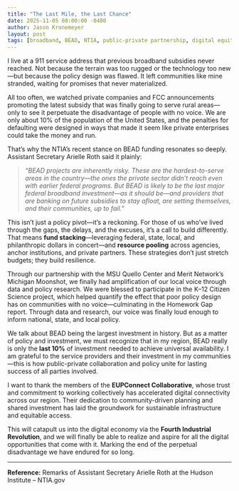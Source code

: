```yaml
---
title: "The Last Mile, the Last Chance"
date: 2025-11-05 08:00:00 -0400
author: Jason Kronemeyer
layout: post
tags: [broadband, BEAD, NTIA, public-private partnership, digital equity, MSU Quello Center, Merit Network, Michigan Moonshot]
---
```


I live at a 911 service address that previous broadband subsidies never reached. Not because the terrain was too rugged or the technology too new—but because the policy design was flawed. It left communities like mine stranded, waiting for promises that never materialized.

All too often, we watched private companies and FCC announcements promoting the latest subsidy that was finally going to serve rural areas—only to see it perpetuate the disadvantage of people with no voice. We are only about 10% of the population of the United States, and the penalties for defaulting were designed in ways that made it seem like private enterprises could take the money and run.

That’s why the NTIA’s recent stance on BEAD funding resonates so deeply. Assistant Secretary Arielle Roth said it plainly:

> *“BEAD projects are inherently risky. These are the hardest-to-serve areas in the country—the ones the private sector didn’t reach even with earlier federal programs. But BEAD is likely to be the last major federal broadband investment—as it should be—and providers that are banking on future subsidies to stay afloat, are setting themselves, and their communities, up to fail.”*

This isn’t just a policy pivot—it’s a reckoning. For those of us who’ve lived through the gaps, the delays, and the excuses, it’s a call to build differently. That means **fund stacking**—leveraging federal, state, local, and philanthropic dollars in concert—and **resource pooling** across agencies, anchor institutions, and private partners. These strategies don’t just stretch budgets; they build resilience.

Through our partnership with the MSU Quello Center and Merit Network’s Michigan Moonshot, we finally had amplification of our local voice through data and policy research. We were blessed to participate in the K–12 Citizen Science project, which helped quantify the effect that poor policy design has on communities with no voice—culminating in the Homework Gap report. Through data and research, our voice was finally loud enough to inform national, state, and local policy.

We talk about BEAD being the largest investment in history. But as a matter of policy and investment, we must recognize that in my region, BEAD really is only the **last 10%** of investment needed to achieve universal availability. I am grateful to the service providers and their investment in my communities—this is how public-private collaboration and policy unite for lasting success of all parties involved.

I want to thank the members of the **EUPConnect Collaborative**, whose trust and commitment to working collectively has accelerated digital connectivity across our region. Their dedication to community-driven planning and shared investment has laid the groundwork for sustainable infrastructure and equitable access.


This will catapult us into the digital economy via the **Fourth Industrial Revolution**, and we will finally be able to realize and aspire for all the digital opportunities that come with it. Marking the end of the perpetual disadvantage we have endured for so long.

---

**Reference:** Remarks of Assistant Secretary Arielle Roth at the Hudson Institute – NTIA.gov
